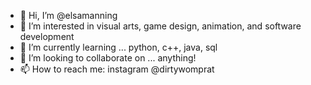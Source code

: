 - 👋 Hi, I’m @elsamanning
- 👀 I’m interested in visual arts, game design, animation, and software development
- 🌱 I’m currently learning ... python, c++, java, sql
- 💞️ I’m looking to collaborate on ... anything! 
- 📫 How to reach me: instagram @dirtywomprat

<!---
elsamanning/elsamanning is a ✨ special ✨ repository because its `README.md` (this file) appears on your GitHub profile.
You can click the Preview link to take a look at your changes.
--->
